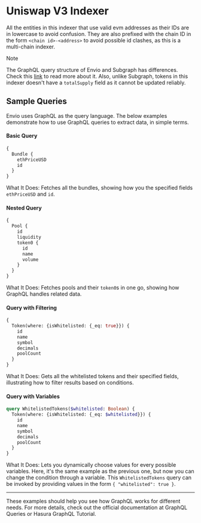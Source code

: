 
# Uniswap V3 Indexer

All the entities in this indexer that use valid evm addresses as their IDs are in lowercase to avoid confusion. They are also prefixed with the chain ID in the form `<chain id>-<address>` to avoid possible id clashes, as this is a multi-chain indexer.

> [!NOTE]
> The GraphQL query structure of Envio and Subgraph has differences. Check this [link](https://docs.sablier.com/api/caveats) to read more about it. Also, unlike Subgraph, tokens in this indexer doesn't have a `totalSupply` field as it cannot be updated reliably.

## Sample Queries

Envio uses GraphQL as the query language. The below examples demonstrate how to use GraphQL queries to extract data, in simple terms.

#### Basic Query
```graphql
{
  Bundle {
    ethPriceUSD
    id
  }
}
```
What It Does: Fetches all the bundles, showing how you the specified fields `ethPriceUSD` and `id`.

#### Nested Query
```graphql
{
  Pool {
    id
    liquidity
    token0 {
      id
      name
      volume
    }
  }
}
```
What It Does: Fetches pools and their `token0`s in one go, showing how GraphQL handles related data.

#### Query with Filtering
```graphql
{
  Token(where: {isWhitelisted: {_eq: true}}) {
    id
    name
    symbol
    decimals
    poolCount
  }
}
```
What It Does: Gets all the whitelisted tokens and their specified fields, illustrating how to filter results based on conditions.

#### Query with Variables
```graphql
query WhitelistedTokens($whitelisted: Boolean) {
  Token(where: {isWhitelisted: {_eq: $whitelisted}}) {
    id
    name
    symbol
    decimals
    poolCount
  }
}
```
What It Does: Lets you dynamically choose values for every possible variables. Here, it's the same example as the previous one, but now you can change the condition through a variable. This `WhitelistedTokens` query can be invoked by providing values in the form `{ "whitelisted": true }`.
___

 These examples should help you see how GraphQL works for different needs. For more details, check out the official documentation at GraphQL Queries or Hasura GraphQL Tutorial.
